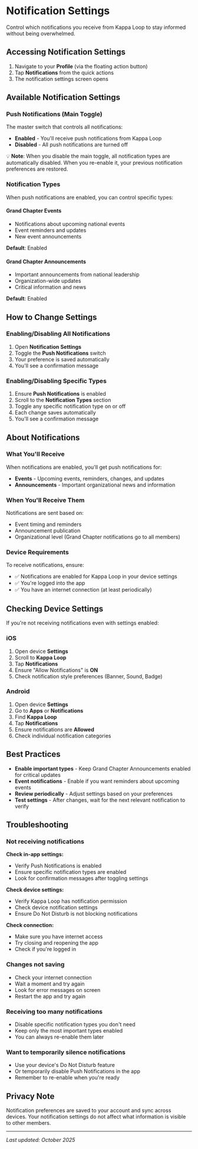 # Notification Settings

Control which notifications you receive from Kappa Loop to stay informed without being overwhelmed.

## Accessing Notification Settings

1. Navigate to your **Profile** (via the floating action button)
2. Tap **Notifications** from the quick actions
3. The notification settings screen opens

## Available Notification Settings

### Push Notifications (Main Toggle)

The master switch that controls all notifications:

* **Enabled** - You'll receive push notifications from Kappa Loop
* **Disabled** - All push notifications are turned off

💡 **Note**: When you disable the main toggle, all notification types are automatically disabled. When you re-enable it, your previous notification preferences are restored.

### Notification Types

When push notifications are enabled, you can control specific types:

#### Grand Chapter Events
* Notifications about upcoming national events
* Event reminders and updates
* New event announcements

**Default**: Enabled

#### Grand Chapter Announcements
* Important announcements from national leadership
* Organization-wide updates
* Critical information and news

**Default**: Enabled

## How to Change Settings

### Enabling/Disabling All Notifications

1. Open **Notification Settings**
2. Toggle the **Push Notifications** switch
3. Your preference is saved automatically
4. You'll see a confirmation message

### Enabling/Disabling Specific Types

1. Ensure **Push Notifications** is enabled
2. Scroll to the **Notification Types** section
3. Toggle any specific notification type on or off
4. Each change saves automatically
5. You'll see a confirmation message

## About Notifications

### What You'll Receive

When notifications are enabled, you'll get push notifications for:

* **Events** - Upcoming events, reminders, changes, and updates
* **Announcements** - Important organizational news and information

### When You'll Receive Them

Notifications are sent based on:

* Event timing and reminders
* Announcement publication
* Organizational level (Grand Chapter notifications go to all members)

### Device Requirements

To receive notifications, ensure:

* ✅ Notifications are enabled for Kappa Loop in your device settings
* ✅ You're logged into the app
* ✅ You have an internet connection (at least periodically)

## Checking Device Settings

If you're not receiving notifications even with settings enabled:

### iOS
1. Open device **Settings**
2. Scroll to **Kappa Loop**
3. Tap **Notifications**
4. Ensure "Allow Notifications" is **ON**
5. Check notification style preferences (Banner, Sound, Badge)

### Android
1. Open device **Settings**
2. Go to **Apps** or **Notifications**
3. Find **Kappa Loop**
4. Tap **Notifications**
5. Ensure notifications are **Allowed**
6. Check individual notification categories

## Best Practices

* **Enable important types** - Keep Grand Chapter Announcements enabled for critical updates
* **Event notifications** - Enable if you want reminders about upcoming events
* **Review periodically** - Adjust settings based on your preferences
* **Test settings** - After changes, wait for the next relevant notification to verify

## Troubleshooting

### Not receiving notifications

**Check in-app settings:**
* Verify Push Notifications is enabled
* Ensure specific notification types are enabled
* Look for confirmation messages after toggling settings

**Check device settings:**
* Verify Kappa Loop has notification permission
* Check device notification settings
* Ensure Do Not Disturb is not blocking notifications

**Check connection:**
* Make sure you have internet access
* Try closing and reopening the app
* Check if you're logged in

### Changes not saving

* Check your internet connection
* Wait a moment and try again
* Look for error messages on screen
* Restart the app and try again

### Receiving too many notifications

* Disable specific notification types you don't need
* Keep only the most important types enabled
* You can always re-enable them later

### Want to temporarily silence notifications

* Use your device's Do Not Disturb feature
* Or temporarily disable Push Notifications in the app
* Remember to re-enable when you're ready

## Privacy Note

Notification preferences are saved to your account and sync across devices. Your notification settings do not affect what information is visible to other members.

---

_Last updated: October 2025_
